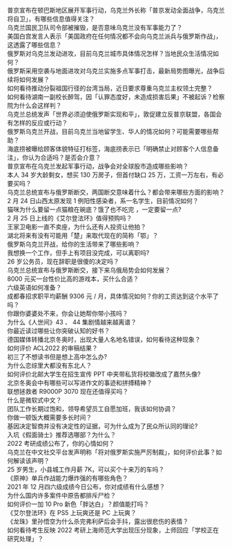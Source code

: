 普京宣布在顿巴斯地区展开军事行动，乌克兰外长称「普京发动全面战争，乌克兰将自卫」，有哪些信息值得关注？  
乌克兰国民卫队司令部被摧毁，是否意味乌克兰没有军事能力了？  
美国白宫发言人表示「美国政府在任何情况都不会向乌克兰派兵与俄罗斯作战」，这透露了哪些信息？  
俄罗斯对乌克兰发动进攻，目前乌克兰城市具体情况怎样？当地民众生活情况如何？  
俄罗斯采用空袭与地面进攻对乌克兰实施多点军事打击，最新局势图曝光，战争后续将如何发展？  
如何看待推动分裂祖国行径的台湾当局，近日要求尊重乌克兰主权领土完整？  
如何看待湖南一副校长醉驾，因「认罪态度好，未造成损害后果」不被起诉？检察院为什么会这样判？  
乌克兰总统发声「世界必须迫使俄罗斯实现和平」，敦促建立反普京联盟，各国会有怎样的反应或行动？  
俄罗斯乌克兰开战，目前乌克兰当地留学生、华人的情况如何？可能需要哪些帮助？  
海底捞被曝给顾客体貌特征打标签，海底捞表示已「明确禁止对顾客个人信息备注」，你认为合适吗？是否会介意？  
普京宣布在乌克兰发起军事行动，战争会对全球股市造成哪些影响？  
本人 34 岁大龄剩女，想买 130 万房子，但首付缺口 25 万，工资一万左右，有必要买吗？  
乌克兰总统宣布与俄罗斯断交，两国断交意味着什么？都会带来哪些方面的影响？  
2 月 24 日山西太原发现 1 例阳性感染者，系一名学生，目前情况如何？  
猫咪为什么要留一点猫粮在碗底？饿了也不吃完 ，一定要留一点?  
2 月 25 日上线的《艾尔登法环》值得预购吗？  
王家卫电影一直不卖座，为什么还有人投资让他拍？  
湖北将来有没有可能用「楚」来取代现在的简称「鄂」？  
俄罗斯乌克兰开战，给你的生活带来了哪些影响？  
我想换一个工作，但手上有项目没完成，可以离职吗?  
26 岁公务员，现在辞职是很傻的决定吗？  
乌克兰总统宣布与俄罗斯断交，接下来乌俄局势会如何发展？  
8000 元买一台性价比高的游戏本，买什么合适？  
六级英语如何准备？  
成都春招求职平均薪酬 9306 元 / 月，具体情况如何？你的工资达到这个水平了吗？  
你跟你婆婆处不来，你会让她帮你带小孩吗？  
为什么《人世间》43 、 44 集剧情越来越离谱？  
你最近读过哪些让你突破认知的好书？  
德国媒体转播北京冬奥时，出现大量人名地名错误，如何看待这种现象？  
如何评价 ACL2022 的审稿结果？  
初三了不想读书但是想上高中怎么办?  
为什么恋综里大都没有东北人？  
如何评价北邮大学生在招生宣传 PPT 中夹带私货将校徽改成了嘉然头像?  
北京冬奥会中有哪些可以写进作文的事迹和拼搏精神？  
联想拯救者 R9000P 3070 现在还值得买吗？  
什么是微软式中文？  
团队工作长期过饱和，领导希望员工自愿加班，我该如何协调？  
你做一顿饭大概需要多长时间？  
基因决定智商并没有决定性的证据，可为什么成为了民众所认同的理论?  
入坑《假面骑士》推荐选哪部？为什么？  
2022 考研成绩公布了，你的心情如何？  
乌克兰在中文社交平台发声明称「将对俄罗斯实施严厉制裁」，如何评价此事？如何解读该声明？  
25 岁男生，小县城工作月薪 7K，可以买个十来万的车吗？  
《原神》单兵作战能力爆炸强的有哪些角色？  
2021 年 12 月四六级成绩今日公布，你对成绩有什么感想？  
为什么国内许多案件中原告都排斥尸检？  
如何评价一加 10 Pro 新色「胖达白」？颜值能打吗？  
《艾尔登法环》在 PS5 上玩爽还是 PC 上玩爽？  
《龙珠》里孙悟空为什么杀完弗利萨后会手抖，露出很悲伤的表情？  
如何看待考生反映 2022 考研上海师范大学出现压分现象，上师回应「学校正在研究处理」？  
